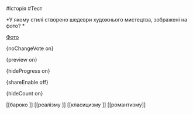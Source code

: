 #Історія #Тест

*У якому стилі створено шедеври художнього мистецтва, зображені на фото? *

[Фото](https://zno.osvita.ua//doc/images/znotest/101/10137/411.png)

{noChangeVote on}

{preview on}

{hideProgress on}

{shareEnable off}

{hideCount on}

[[бароко ]]
[[реалізму ]]
[[класицизму ]]
[[романтизму]]
